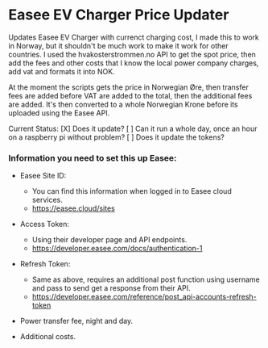 # Easee EV Charger Price Updater
Updates Easee EV Charger with currenct charging cost, I made this to work in Norway, but it shouldn't be much work to make it work for other countries.
I used the hvakosterstrommen.no API to get the spot price, then add the fees and other costs that I know the local power company charges, add vat and formats it into NOK.

At the moment the scripts gets the price in Norwegian Øre, then transfer fees are added before VAT are added to the total, then the additional fees are added. It's then converted to a whole Norwegian Krone before its uploaded using the Easee API.

Current Status:
 [X] Does it update?
 [ ] Can it run a whole day, once an hour on a raspberry pi without problem?
 [ ] Does it update the tokens?

### Information you need to set this up Easee:

 - Easee Site ID:
   - You can find this information when logged in to Easee cloud services.
   - https://easee.cloud/sites
 - Access Token:
   - Using their developer page and API endpoints.
   - https://developer.easee.com/docs/authentication-1
 - Refresh Token:
   - Same as above, requires an additional post function using username and pass to send get a response from their API.
   - https://developer.easee.com/reference/post_api-accounts-refresh-token
  
 - Power transfer fee, night and day.
 - Additional costs.
